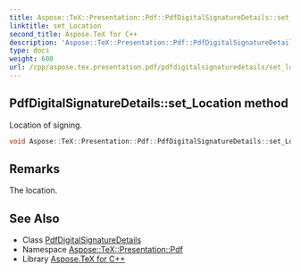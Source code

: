 ```yaml
---
title: Aspose::TeX::Presentation::Pdf::PdfDigitalSignatureDetails::set_Location method
linktitle: set_Location
second_title: Aspose.TeX for C++
description: 'Aspose::TeX::Presentation::Pdf::PdfDigitalSignatureDetails::set_Location method. Location of signing in C++.'
type: docs
weight: 600
url: /cpp/aspose.tex.presentation.pdf/pdfdigitalsignaturedetails/set_location/
---
```

## PdfDigitalSignatureDetails::set_Location method


Location of signing.

```cpp
void Aspose::TeX::Presentation::Pdf::PdfDigitalSignatureDetails::set_Location(System::String value)
```

## Remarks


The location. 
## See Also

* Class [PdfDigitalSignatureDetails](../)
* Namespace [Aspose::TeX::Presentation::Pdf](../../)
* Library [Aspose.TeX for C++](../../../)

